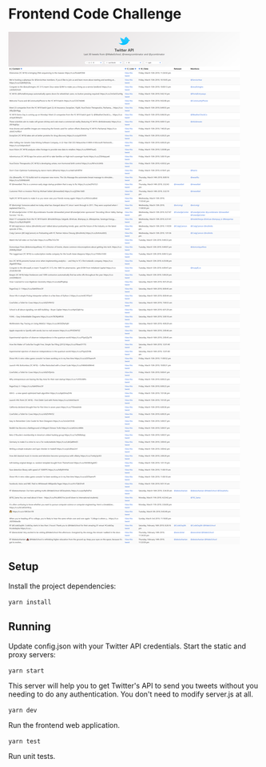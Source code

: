 #  Frontend Code Challenge

<img src="images/Screenshot.png" />

## Setup

Install the project dependencies:

`yarn install`

## Running

Update config.json with your Twitter API credentials.
Start the static and proxy servers:

`yarn start`

This server will help you to get Twitter's API to send you tweets without you needing to do any authentication.  You don't need to modify server.js at all. 

`yarn dev`

Run the frontend web application. 

`yarn test`

Run unit tests. 
